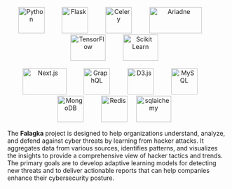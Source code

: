 <p align="center">
   <img src="https://github.com/Falagka/.github/assets/22774077/9b20b836-f768-4001-8c77-4209109e98c6" alt="Python" width="60" height="60" style="margin-right: 20px;"/> &nbsp;&nbsp;&nbsp;
   <img src="https://github.com/Falagka/.github/assets/22774077/bde02e21-59fd-4044-aba0-8f79454620ba" alt="Flask" width="60" height="60" style="margin-right: 20px;"/> &nbsp;&nbsp;&nbsp;
   <img src="https://github.com/Falagka/.github/assets/22774077/abe3dd81-b9f9-498b-a9c8-ba16806de8c9" alt="Celery" width="60" height="60" style="margin-right: 20px;"/> &nbsp;&nbsp;&nbsp;
   <img src="https://github.com/Falagka/.github/assets/22774077/6d41a65b-bc5a-48d0-a3ae-32b49174244b" alt="Ariadne" width="120" height="60" style="margin-right: 20px;"/> &nbsp;&nbsp;&nbsp;
   <img src="https://github.com/Falagka/.github/assets/22774077/209c1c9d-7921-45fc-bd1f-9767e676e9c6" alt="TensorFlow" width="80" height="60" style="margin-right: 20px;"/> &nbsp;&nbsp;&nbsp;
   <img src="https://github.com/Falagka/.github/assets/22774077/5e19ee27-7b3f-4db8-b013-422f5249a70f" alt="Scikit Learn" width="80" height="60"/> &nbsp;&nbsp;&nbsp;

</p>
<p align="center">
   <img src="https://github.com/Falagka/.github/assets/22774077/3855d2df-e67b-42c0-a357-92d2e68dbbc6" alt="Next.js" width="100" height="60" style="margin-right: 20px;"/> &nbsp;&nbsp;&nbsp;
   <img src="https://github.com/Falagka/.github/assets/22774077/1c12f316-196e-479b-9c26-694b4034c0d6" alt="GraphQL" width="60" height="60" style="margin-right: 20px;"/> &nbsp;&nbsp;&nbsp;
   <img src="https://github.com/Falagka/.github/assets/22774077/86bca36a-a4bc-4589-91f2-c3d21414da50" alt="D3.js" width="60" height="60" style="margin-right: 20px;"/> &nbsp;&nbsp;&nbsp;
   <img src="https://github.com/Falagka/.github/assets/22774077/e6f5d065-c547-45c7-a4fb-af5637d600fb" alt="MySQL" width="60" height="60" style="margin-right: 20px;"/> &nbsp;&nbsp;&nbsp;
   <img src="https://github.com/Falagka/.github/assets/22774077/56c8826c-1bb2-48d9-a9be-e823a90354e7" alt="MongoDB" width="60" height="60" style="margin-right: 20px;"/> &nbsp;&nbsp;&nbsp;
  <img src="https://github.com/Falagka/.github/assets/22774077/98db49cb-c238-4295-90dd-b45028ec4b4e" alt="Redis" width="60" height="60"/> &nbsp;&nbsp;&nbsp;
    <img src="https://github.com/Falagka/.github/assets/22774077/5dcf1eb3-d09f-4231-8f3a-0d4c249b9404" alt="sqlaichemy" width="80" height="60"/> &nbsp;&nbsp;&nbsp;
</p>

The **Falagka** project is designed to help organizations understand, analyze, and defend against cyber threats by learning from hacker attacks. It aggregates data from various sources, identifies patterns, and visualizes the insights to provide a comprehensive view of hacker tactics and trends. The primary goals are to develop adaptive learning models for detecting new threats and to deliver actionable reports that can help companies enhance their cybersecurity posture.






